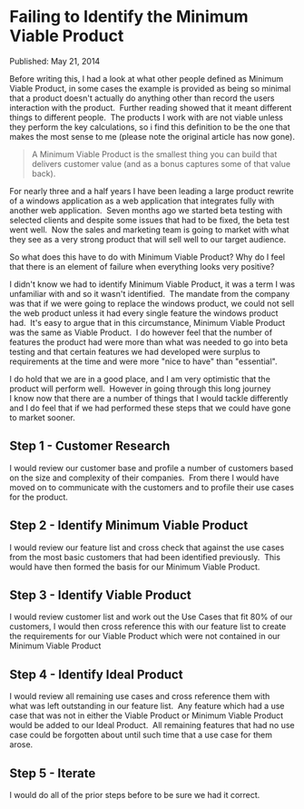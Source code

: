 # Failing to Identify the Minimum Viable Product

Published: May 21, 2014

Before writing this, I had a look at what other people defined as Minimum Viable Product, in some cases the example is provided as being so minimal that a product doesn't actually do anything other than record the users interaction with the product.  Further reading showed that it meant different things to different people.  The products I work with are not viable unless they perform the key calculations, so i find this definition to be the one that makes the most sense to me (please note the original article has now gone).

> A Minimum Viable Product is the smallest thing you can build that delivers customer value (and as a bonus captures some of that value back).

For nearly three and a half years I have been leading a large product rewrite of a windows application as a web application that integrates fully with another web application.  Seven months ago we started beta testing with selected clients and despite some issues that had to be fixed, the beta test went well.  Now the sales and marketing team is going to market with what they see as a very strong product that will sell well to our target audience.

So what does this have to do with Minimum Viable Product? Why do I feel that there is an element of failure when everything looks very positive?

I didn't know we had to identify Minimum Viable Product, it was a term I was unfamiliar with and so it wasn't identified.  The mandate from the company was that if we were going to replace the windows product, we could not sell the web product unless it had every single feature the windows product had.  It's easy to argue that in this circumstance, Minimum Viable Product was the same as Viable Product.  I do however feel that the number of features the product had were more than what was needed to go into beta testing and that certain features we had developed were surplus to requirements at the time and were more "nice to have" than "essential".

I do hold that we are in a good place, and I am very optimistic that the product will perform well.  However in going through this long journey I know now that there are a number of things that I would tackle differently and I do feel that if we had performed these steps that we could have gone to market sooner.

## Step 1 - Customer Research

I would review our customer base and profile a number of customers based on the size and complexity of their companies.  From there I would have moved on to communicate with the customers and to profile their use cases for the product.

## Step 2 - Identify Minimum Viable Product

I would review our feature list and cross check that against the use cases from the most basic customers that had been identified previously.  This would have then formed the basis for our Minimum Viable Product.

## Step 3 - Identify Viable Product

I would review customer list and work out the Use Cases that fit 80% of our customers, I would then cross reference this with our feature list to create the requirements for our Viable Product which were not contained in our Minimum Viable Product

## Step 4 - Identify Ideal Product

I would review all remaining use cases and cross reference them with what was left outstanding in our feature list.  Any feature which had a use case that was not in either the Viable Product or Minimum Viable Product would be added to our Ideal Product.  All remaining features that had no use case could be forgotten about until such time that a use case for them arose.

## Step 5 - Iterate

I would do all of the prior steps before to be sure we had it correct.